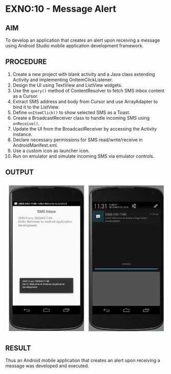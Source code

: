 # EXNO:10 - Message Alert

## AIM
To develop an application that creates an alert upon receiving a message using Android Studio mobile application development framework.

## PROCEDURE
1. Create a new project with blank activity and a Java class extending Activity and implementing OnItemClickListener.
2. Design the UI using TextView and ListView widgets.
3. Use the `query()` method of ContentResolver to fetch SMS inbox content as a Cursor.
4. Extract SMS address and body from Cursor and use ArrayAdapter to bind it to the ListView.
5. Define `onItemClick()` to show selected SMS as a Toast.
6. Create a BroadcastReceiver class to handle incoming SMS using `onReceive()`.
7. Update the UI from the BroadcastReceiver by accessing the Activity instance.
8. Declare necessary permissions for SMS read/write/receive in AndroidManifest.xml.
9. Use a custom icon as launcher icon.
10. Run on emulator and simulate incoming SMS via emulator controls.

## OUTPUT
![Output](res/drawable/output.png)

## RESULT
Thus an Android mobile application that creates an alert upon receiving a message was developed and executed.
